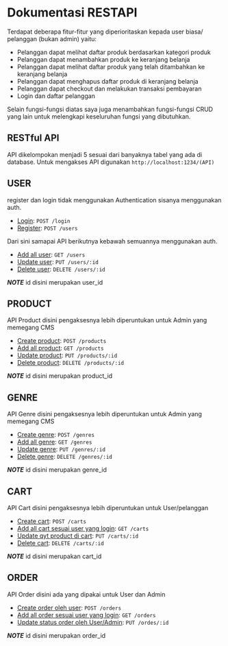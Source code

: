 # Dokumentasi RESTAPI

Terdapat deberapa fitur-fitur yang diperioritaskan kepada user biasa/ pelanggan (bukan admin) yaitu:
- Pelanggan dapat melihat daftar produk berdasarkan kategori produk
- Pelanggan dapat menambahkan produk ke keranjang belanja
- Pelanggan dapat melihat daftar produk yang telah ditambahkan ke keranjang belanja
- Pelanggan dapat menghapus daftar produk di keranjang belanja
- Pelanggan dapat checkout dan melakukan transaksi pembayaran
- Login dan daftar pelanggan

Selain fungsi-fungsi diatas saya juga menambahkan fungsi-fungsi CRUD yang lain untuk melengkapi keseluruhan fungsi yang dibutuhkan.   

## RESTful API
API dikelompokan menjadi 5 sesuai dari banyaknya tabel yang ada di database.
Untuk mengakses API digunakan `http://localhost:1234/(API)`

## USER
register dan login tidak menggunakan Authentication sisanya menggunakan auth.
- [Login](User/login.md): `POST /login`
- [Register](User/registrasi.md): `POST /users`

Dari sini samapai API berikutnya kebawah semuannya menggunakan auth.
- [Add all user](User/read_data_user.md): `GET /users`
- [Update user](User/update_data_user.md): `PUT /users/:id`
- [Delete user](User/delete_data_user.md): `DELETE /users/:id`

***NOTE*** id disini merupakan user_id

## PRODUCT
API Product disini pengaksesnya lebih diperuntukan untuk Admin yang memegang CMS
- [Create product](Products/create_data_product.md): `POST /products`
- [Add all product](Products/read_data_product.md): `GET /products`
- [Update product](Products/update_data_product.md): `PUT /products/:id`
- [Delete product](Products/delete_data_product.md): `DELETE /products/:id`

***NOTE*** id disini merupakan product_id

## GENRE
API Genre disini pengaksesnya lebih diperuntukan untuk Admin yang memegang CMS
- [Create genre](Genre/create_data_genre.md): `POST /genres`
- [Add all genre](Genre/read_data_genre.md): `GET /genres`
- [Update genre](Genre/update_data_genre.md): `PUT /genres/:id`
- [Delete genre](Genre/delete_data_genre.md): `DELETE /genres/:id`

***NOTE*** id disini merupakan genre_id

## CART
API Cart disini pengaksesnya lebih diperuntukan untuk User/pelanggan
- [Create cart](Cart/create_data_cart.md): `POST /carts`
- [Add all cart sesuai user yang login](Cart/read_data_cart.md): `GET /carts`
- [Update qyt product di cart](Cart/update_data_cart.md): `PUT /carts/:id`  
- [Delete cart](Cart/delete_data_cart.md): `DELETE /carts/:id`

***NOTE*** id disini merupakan cart_id


## ORDER
API Order disini ada yang dipakai untuk User dan Admin
- [Create order oleh user](Order/create_data_order.md): `POST /orders`
- [Add all order sesuai user yang login](Order/read_data_order.md): `GET /orders`
- [Update status order oleh User/Admin](Order/update_data_order.md): `PUT /ordes/:id`

***NOTE*** id disini merupakan order_id
